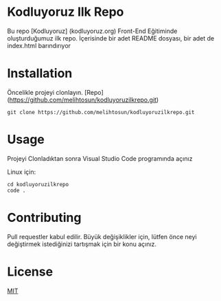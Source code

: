 # Kodluyoruz Ilk Repo

Bu repo [Kodluyoruz] (kodluyoruz.org) Front-End Eğitiminde oluşturduğumuz ilk repo. İçerisinde bir adet README dosyası, bir adet de index.html barındırıyor

# Installation

Öncelikle projeyi clonlayın. [Repo] (https://github.com/melihtosun/kodluyoruzilkrepo.git)

```
git clone https://github.com/melihtosun/kodluyoruzilkrepo.git
```

# Usage

Projeyi Clonladıktan sonra Visual Studio Code programında açınız

Linux için:

```
cd kodluyoruzilkrepo
code .
```

# Contributing

Pull requestler kabul edilir. Büyük değişiklikler için, lütfen önce neyi değiştirmek istediğinizi tartışmak için bir konu açınız.

# License

[MIT](https://choosealicense.com/)